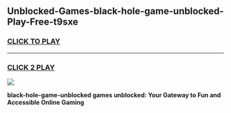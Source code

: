 
## Unblocked-Games-black-hole-game-unblocked-Play-Free-t9sxe
<h3>
<a href="https://premium76.site?title=black-hole-game-unblocked&ref=21A">CLICK TO PLAY</a></h3>
<hr>

<h3>
<a href="https://premium76.site?title=black-hole-game-unblocked&ref=21A">CLICK 2 PLAY</a>
  
</h3>

<a href="https://premium76.site?title=black-hole-game-unblocked&ref=21A"><img src="https://clearcache.store/games.png"></a>


**black-hole-game-unblocked games unblocked: Your Gateway to Fun and Accessible Online Gaming**
